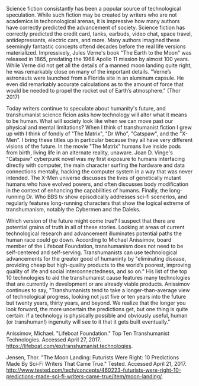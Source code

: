 Science fiction consistantly has been a popular source of technological speculation. While such fiction may be created by writers who are not academics in techonological arenas, it is impressive how many authors have correctly predicted the advancement of society. Science fiction has correctly predicted the credit card, tanks, earbuds, video chat, space travel, antidepressants, electric cars, and more.  Many authors imagined these seemingly fantastic concepts oftend decades before the real life versions materialized. Impressively, Jules Verne's book "The Earth to the Moon" was released in 1865, predating the 1968 Apollo 11 mission by almost 100 years. While Verne did not get all the details of a manned moon landing quite right, he was remarkably close on many of the important details. "Verne’s astronauts were launched from a Florida site in an aluminum capsule. He even did remarkably accurate calculations as to the amount of force that would be needed to propel the rocket out of Earth’s atmosphere." (Thor 2017) 

Today writers continue to speculate about humanity's future, and transhumanist science ficion asks how technology will alter what it means to be human. What will society look like when we can move past our physical and mental limitations? When I think of transhumanist fiction I grew up with I think of fondly of "The Matrix", "Dr Who", "Catspaw", and the "X-Men". I bring these titles up in particular because they all have very different visions of the future. In the movie "The Matrix" humans live inside pods from birth, living life in an alternate reality, unaware. Joan D. Vinge's "Catspaw" cyberpunk novel was my first exposure to humans interfacing directly with computer, the main character surfing the hardware and data connections mentally, hacking the computer system in a way that was never intended. The X-Men universe discusses the lives of genetically mutant humans who have evolved powers, and often discusses body modification in the context of enhancing the capabilities of humans. Finally, the long-running Dr. Who BBS tv show episodically addresses sci-fi scenerios, and regularly features long-running characters that show the logical extreme of transhumanism, notably the Cybermen and the Daleks. 

Which version of the future might come true? I suspect that there are potential grains of truth in all of these stories. Looking at areas of current technological research and advancement illuminates potential paths the human race could go down. According to Michael Anissimov, board member of the Lifeboat Foundation, transhumanism does not need to be self-centered and self-serving. Transhumanists can use technological advancements for the greater good of humaninty by "eliminating disease, providing cheap but high-quality products to the world’s poorest, improving quality of life and social interconnectedness, and so on." His list of the top 10 technologies to aid the transhumanist cause features many technologies that are currently in development or are already viable products. Anissimov continues to say, "Transhumanists tend to take a longer-than-average view of technological progress, looking not just five or ten years into the future but twenty years, thirty years, and beyond. We realize that the longer you look forward, the more uncertain the predictions get, but one thing is quite certain: if a technology is physically possible and obviously useful, human (or transhuman!) ingenuity will see to it that it gets built eventually."

Anissimov, Michael. "Lifeboat Foundation." Top Ten Transhumanist Technologies. Accessed April 27, 2017. https://lifeboat.com/ex/transhumanist.technologies.

Jensen, Thor. "The Moon Landing: Futurists Were Right: 10 Predictions Made By Sci-Fi Writers That Came True." Tested. Accessed April 21, 2017. http://www.tested.com/tech/concepts/460223-futurists-were-right-10-predictions-made-sci-fi-writers-came-true/item/moon-landing/. 
